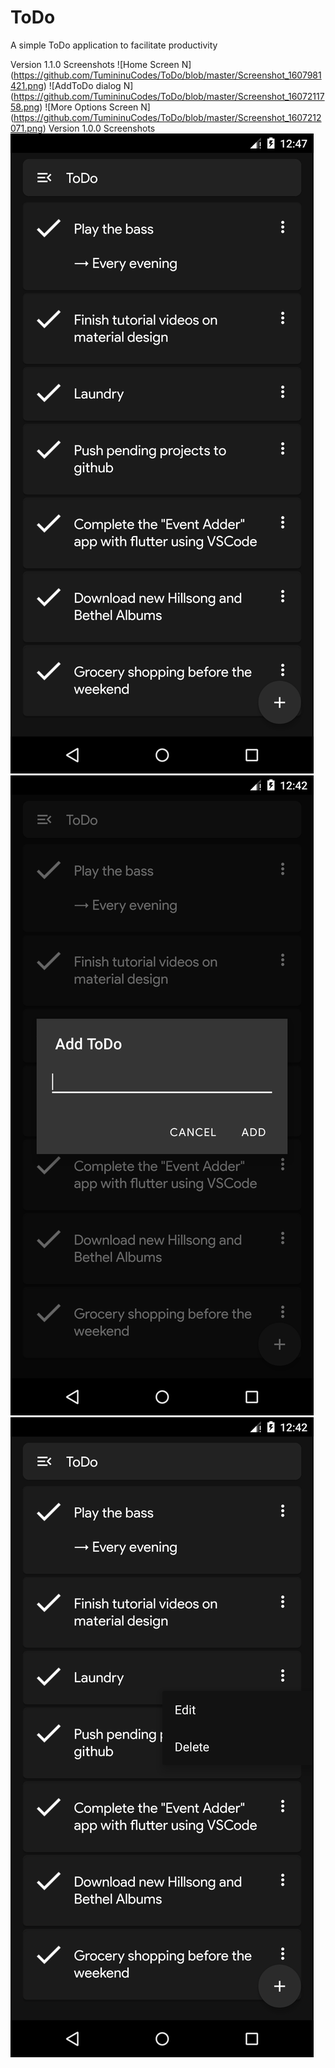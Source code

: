 # ToDo
A simple ToDo application to facilitate productivity

Version 1.1.0 Screenshots
![Home Screen N] (https://github.com/TumininuCodes/ToDo/blob/master/Screenshot_1607981421.png)
![AddToDo dialog N] (https://github.com/TumininuCodes/ToDo/blob/master/Screenshot_1607211758.png)
![More Options Screen N] (https://github.com/TumininuCodes/ToDo/blob/master/Screenshot_1607212071.png)
Version 1.0.0 Screenshots
![Home Screen](https://github.com/TumininuCodes/ToDo/blob/master/Screenshot_1607212071.png)
![AddToDo dialog](https://github.com/TumininuCodes/ToDo/blob/master/Screenshot_1607211751.png)
![More Options Screen](https://github.com/TumininuCodes/ToDo/blob/master/Screenshot_1607211758.png)
